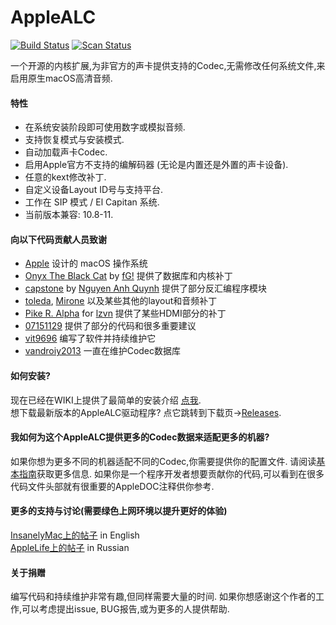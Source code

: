 AppleALC
========

[![Build Status](https://travis-ci.com/acidanthera/AppleALC.svg?branch=master)](https://travis-ci.com/acidanthera/AppleALC) [![Scan Status](https://scan.coverity.com/projects/16166/badge.svg?flat=1)](https://scan.coverity.com/projects/16166)

一个开源的内核扩展,为非官方的声卡提供支持的Codec,无需修改任何系统文件,来启用原生macOS高清音频.

#### 特性
- 在系统安装阶段即可使用数字或模拟音频.
- 支持恢复模式与安装模式.
- 自动加载声卡Codec.
- 启用Apple官方不支持的编解码器 (无论是内置还是外置的声卡设备).
- 任意的kext修改补丁.
- 自定义设备Layout ID号与支持平台.
- 工作在 SIP 模式 / El Capitan 系统.
- 当前版本兼容: 10.8-11.

#### 向以下代码贡献人员致谢
- [Apple](https://www.apple.com) 设计的 macOS 操作系统 
- [Onyx The Black Cat](https://github.com/gdbinit/onyx-the-black-cat) by [fG!](https://reverse.put.as) 提供了数据库和内核补丁
- [capstone](https://github.com/aquynh/capstone) by [Nguyen Anh Quynh](https://github.com/aquynh) 提供了部分反汇编程序模块 
- [toleda](https://github.com/toleda), [Mirone](https://github.com/Mirone) 以及某些其他的layout和音频补丁
- [Pike R. Alpha](https://github.com/Piker-Alpha) for [lzvn](https://github.com/Piker-Alpha/LZVN) 提供了某些HDMI部分的补丁  
- [07151129](https://github.com/07151129) 提供了部分的代码和很多重要建议  
- [vit9696](https://github.com/vit9696) 编写了软件并持续维护它
- [vandroiy2013](https://github.com/vandroiy2013) 一直在维护Codec数据库

#### 如何安装?
现在已经在WIKI上提供了最简单的安装介绍 [点我](https://github.com/vit9696/AppleALC/wiki).  
想下载最新版本的AppleALC驱动程序? 点它跳转到下载页→[Releases](https://github.com/vit9696/AppleALC/releases).

#### 我如何为这个AppleALC提供更多的Codec数据来适配更多的机器?
如果你想为更多不同的机器适配不同的Codec,你需要提供你的配置文件. 请阅读[基本指南](https://github.com/vit9696/AppleALC/wiki)获取更多信息. 
如果你是一个程序开发者想要贡献你的代码,可以看到在很多代码文件头部就有很重要的AppleDOC注释供你参考.

#### 更多的支持与讨论(需要绿色上网环境以提升更好的体验)
[InsanelyMac上的帖子](http://www.insanelymac.com/forum/topic/311293-applealc-—-dynamic-applehda-patching/) in English  
[AppleLife上的帖子](https://applelife.ru/threads/applealc-dinamicheskij-patching-applehda.1171672/) in Russian

#### 关于捐赠
编写代码和持续维护非常有趣,但同样需要大量的时间. 如果你想感谢这个作者的工作,可以考虑提出issue, BUG报告,或为更多的人提供帮助.
